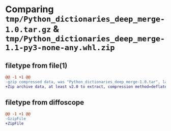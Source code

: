 # Comparing `tmp/Python_dictionaries_deep_merge-1.0.tar.gz` & `tmp/Python_dictionaries_deep_merge-1.1-py3-none-any.whl.zip`

## filetype from file(1)

```diff
@@ -1 +1 @@
-gzip compressed data, was "Python_dictionaries_deep_merge-1.0.tar", last modified: Wed Jun 14 06:30:47 2023, max compression
+Zip archive data, at least v2.0 to extract, compression method=deflate
```

## filetype from diffoscope

```diff
@@ -1 +1 @@
-GzipFile
+ZipFile
```


